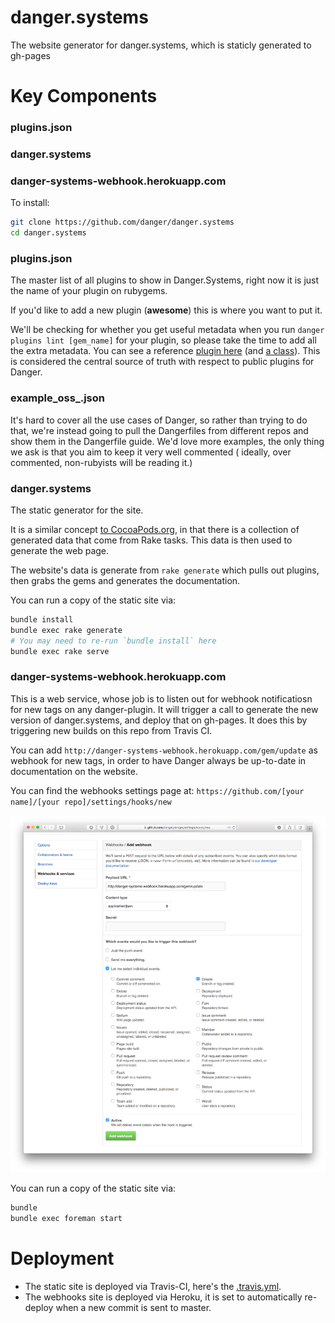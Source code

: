 # danger.systems
The website generator for danger.systems, which is staticly generated to gh-pages

# Key Components

### plugins.json
### danger.systems
### danger-systems-webhook.herokuapp.com


To install:
``` sh
git clone https://github.com/danger/danger.systems
cd danger.systems
```

### plugins.json

The master list of all plugins to show in Danger.Systems, right now it is just the name of your plugin on rubygems.

If you'd like to add a new plugin (**awesome**) this is where you want to put it.

We'll be checking for whether you get useful metadata when you run `danger plugins lint [gem_name]` for your plugin, so please take the time to add all the extra metadata. You can see a reference [plugin here](https://github.com/dbgrandi/danger-prose) (and [a class](https://github.com/dbgrandi/danger-prose/blob/master/lib/danger_plugin.rb)). This is considered the central source of truth with respect to public plugins for Danger.

### example_oss_.json

It's hard to cover all the use cases of Danger, so rather than trying to do that, we're instead going to pull the Dangerfiles from different repos and show them in the Dangerfile guide. We'd love more examples, the only thing we ask is that you aim to keep it very well commented ( ideally, over commented, non-rubyists will be reading it.)

### danger.systems

The static generator for the site.

It is a similar concept [to CocoaPods.org](https://github.com/cocoapods/cocoapods.org), in that there is a collection of generated data that come from Rake tasks. This data is then used to generate the web page.

The website's data is generate from `rake generate` which pulls out plugins, then grabs the gems and generates the documentation.

You can run a copy of the static site via:

``` sh
bundle install
bundle exec rake generate
# You may need to re-run `bundle install` here
bundle exec rake serve
```

### danger-systems-webhook.herokuapp.com

This is a web service, whose job is to listen out for webhook notificatiosn for new tags on any danger-plugin.
It will trigger a call to generate the new version of danger.systems, and deploy that on gh-pages. It does this by triggering new builds on this repo from Travis CI.

You can add `http://danger-systems-webhook.herokuapp.com/gem/update` as webhook for new tags, in order to have Danger always be up-to-date in documentation on the website.

You can find the webhooks settings page at: `https://github.com/[your name]/[your repo]/settings/hooks/new`

![Webhook Preview](docs/example_webhook.png)

You can run a copy of the static site via:

``` sh
bundle
bundle exec foreman start
```

# Deployment

* The static site is deployed via Travis-CI, here's the [.travis.yml](.travis.yml).
* The webhooks site is deployed via Heroku, it is set to automatically re-deploy when a new commit is sent to master.